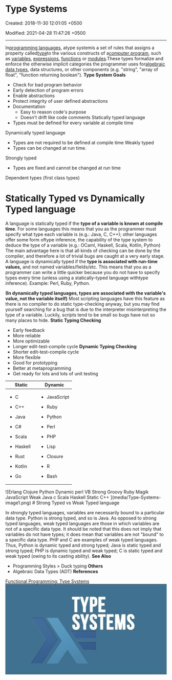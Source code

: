 # Type Systems

Created: 2018-11-30 12:01:05 +0500

Modified: 2021-04-28 11:47:26 +0500

---

In[programming languages](https://en.wikipedia.org/wiki/Programming_language), atype systemis a set of rules that assigns a property called[type](https://en.wikipedia.org/wiki/Type_(computer_science))to the various constructs of a[computer program](https://en.wikipedia.org/wiki/Computer_program), such as [variables](https://en.wikipedia.org/wiki/Variable_(computer_science)), [expressions](https://en.wikipedia.org/wiki/Expression_(computer_science)), [functions](https://en.wikipedia.org/wiki/Function_(computer_science)) or [modules](https://en.wikipedia.org/wiki/Modular_programming).These types formalize and enforce the otherwise implicit categories the programmer uses for[algebraic data types](https://en.wikipedia.org/wiki/Algebraic_data_type), data structures, or other components (e.g. "string", "array of float", "function returning boolean").
**Type System Goals**
-   Check for bad program behavior
-   Early detection of program errors
-   Enable abstractions
-   Protect integrity of user defined abstractions
-   Documentation
    -   Easy to reason code's purpose
    -   Doesn't drift like code comments
Statically typed language
-   Types must be defined for every variable at compile time

Dynamically typed language
-   Types are not required to be defined at compile time
Weakly typed
-   Types can be changed at run time.

Strongly typed
-   Types are fixed and cannot be changed at run time

Dependent types (first class types)
# Statically Typed vs Dynamically Typed language

A language is statically typed if the **type of a variable is known at compile time**. For some languages this means that you as the programmer must specify what type each variable is (e.g.: Java, C, C++); other languages offer some form oftype inference, the capability of the type system to deduce the type of a variable (e.g.: OCaml, Haskell, Scala, Kotlin, Python)
The main advantage here is that all kinds of checking can be done by the compiler, and therefore a lot of trivial bugs are caught at a very early stage.
A language is dynamically typed if the **type is associated with run-time values,** and not named variables/fields/etc. This means that you as a programmer can write a little quicker because you do not have to specify types every time (unless using a statically-typed language withtype inference). Example: Perl, Ruby, Python.

**(In dynamically typed languages, types are associated with the variable's value, not the variable itself)**
Most scripting languages have this feature as there is no compiler to do static type-checking anyway, but you may find yourself searching for a bug that is due to the interpreter misinterpreting the type of a variable. Luckily, scripts tend to be small so bugs have not so many places to hide.
**Static Typing Checking**
-   Early feedback
-   More reliable
-   More optimizable
-   Longer edit-test-compile cycle
**Dynamic Typing Checking**
-   Shorter edit-test-compile cycle
-   More flexible
-   Good for prototyping
-   Better at metaprogramming
-   Get ready for lots and lots of unit testing
<table>
<colgroup>
<col style="width: 47%" />
<col style="width: 52%" />
</colgroup>
<thead>
<tr class="header">
<th>Static</th>
<th>Dynamic</th>
</tr>
</thead>
<tbody>
<tr class="odd">
<td><ul class="incremental">
<li><p>C</p></li>
<li><p>C++</p></li>
<li><p>Java</p></li>
<li><p>C#</p></li>
<li><p>Scala</p></li>
<li><p>Haskell</p></li>
<li><p>Rust</p></li>
<li><p>Kotlin</p></li>
<li><p>Go</p></li>
</ul></td>
<td><ul class="incremental">
<li><p>JavaScript</p></li>
<li><p>Ruby</p></li>
<li><p>Python</p></li>
<li><p>Perl</p></li>
<li><p>PHP</p></li>
<li><p>Lisp</p></li>
<li><p>Closure</p></li>
<li><p>R</p></li>
<li><p>Bash</p></li>
</ul></td>
</tr>
</tbody>
</table>
![Erlang Clojure Python Dynamic perl VB Strong Groovy Ruby Magik JavaScript Weak Java c Scala Haskell Static C++ ](media/Type-Systems-image1.png)
<https://www.sitepoint.com/typing-versus-dynamic-typing/>
# Strong Typed vs Weak Typed language

In strongly typed languages, variables are necessarily bound to a particular data type. Python is strong typed, and so is Java.
As opposed to strong typed languages, weak typed languages are those in which variables are not of a specific data type. It should be noted that this does not imply that variables do not have types; it does mean that variables are not "bound" to a specific data type. PHP and C are examples of weak typed languages.
Thus, Python is dynamic typed and strong typed; Java is static typed and strong typed; PHP is dynamic typed and weak typed; C is static typed and weak typed (owing to its casting ability).
**See Also**
-   Programming Styles > Duck typing
**Others**
-   Algebraic Data Types (ADT)
**References**

[Functional Programming: Type Systems](https://www.youtube.com/watch?v=hy1wjkcIBCU)
![TYPE SYSTEMS ](media/Type-Systems-image2.jpg)